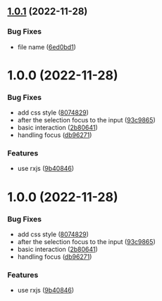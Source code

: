 ## [1.0.1](https://github.com/XYShaoKang/autocomplete/compare/v1.0.0...v1.0.1) (2022-11-28)


### Bug Fixes

* file name ([6ed0bd1](https://github.com/XYShaoKang/autocomplete/commit/6ed0bd1835ddfb814be7dfb8446295dcfeb1f203))

# 1.0.0 (2022-11-28)


### Bug Fixes

* add css style ([8074829](https://github.com/XYShaoKang/autocomplete/commit/80748295e5b92ab001523fc86b4e9511a87e4fdd))
* after the selection focus to the input ([93c9865](https://github.com/XYShaoKang/autocomplete/commit/93c9865fee29e5e21d100b1d2f9a5cc9f7848a66))
* basic interaction ([2b80641](https://github.com/XYShaoKang/autocomplete/commit/2b80641dc0558e0f21db01af246502aee544ed48))
* handling focus ([db96271](https://github.com/XYShaoKang/autocomplete/commit/db96271a9a1be2aa644042d95e4d696922423470))


### Features

* use rxjs ([9b40846](https://github.com/XYShaoKang/autocomplete/commit/9b40846fa84888c62a4de33dbc9352b4c8ddedcc))

# 1.0.0 (2022-11-28)


### Bug Fixes

* add css style ([8074829](https://github.com/XYShaoKang/autocomplete/commit/80748295e5b92ab001523fc86b4e9511a87e4fdd))
* after the selection focus to the input ([93c9865](https://github.com/XYShaoKang/autocomplete/commit/93c9865fee29e5e21d100b1d2f9a5cc9f7848a66))
* basic interaction ([2b80641](https://github.com/XYShaoKang/autocomplete/commit/2b80641dc0558e0f21db01af246502aee544ed48))
* handling focus ([db96271](https://github.com/XYShaoKang/autocomplete/commit/db96271a9a1be2aa644042d95e4d696922423470))


### Features

* use rxjs ([9b40846](https://github.com/XYShaoKang/autocomplete/commit/9b40846fa84888c62a4de33dbc9352b4c8ddedcc))
